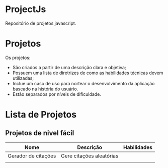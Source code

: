 # ProjectJs
Repositório de projetos javascript.

# Projetos
Os projetos:

- São criados a partir de uma descrição clara e objetiva;
- Possuem uma lista de diretrizes de como as habilidades técnicas devem utilizadas;
- Inclue um caso de uso para nortear o desenvolvimento da aplicação baseado na história do usuário.
- Estão separados por níveis de dificuldade. 

# Lista de Projetos

## Projetos de nivel fácil


| Nome                |  Descrição                        | Habilidades |
| ------------------- | ----------------------------------| ------------|
| Gerador de citações | Gere citações aleatórias          |             |
|                     |                                   |             |
